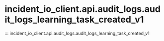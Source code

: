 # incident_io_client.api.audit_logs.audit_logs_learning_task_created_v1

::: incident_io_client.api.audit_logs.audit_logs_learning_task_created_v1
